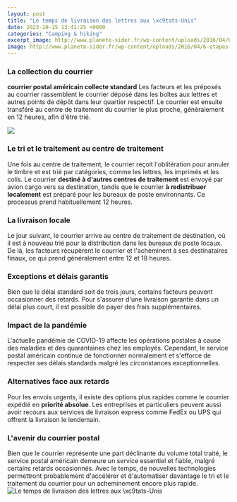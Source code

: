 ```yaml
---
layout: post
title: "Le temps de livraison des lettres aux \xc9tats-Unis"
date: 2023-10-15 13:41:25 +0000
categories: "Camping & hiking"
excerpt_image: http://www.planete-sider.fr/wp-content/uploads/2016/04/6-etapes-colis-retour-TNT-express.jpg
image: http://www.planete-sider.fr/wp-content/uploads/2016/04/6-etapes-colis-retour-TNT-express.jpg
---
```


### La collection du courrier
**courrier postal américain collecte standard** Les facteurs et les préposés au courrier rassemblent le courrier déposé dans les boîtes aux lettres et autres points de dépôt dans leur quartier respectif. Le courrier est ensuite transféré au centre de traitement du courrier le plus proche, généralement en 12 heures, afin d'être trié.

![](https://static.actu.fr/uploads/2020/09/adobestock-111517271-960x640.jpeg)
### Le tri et le traitement au centre de traitement 
Une fois au centre de traitement, le courrier reçoit l'oblitération pour annuler le timbre et est trié par catégories, comme les lettres, les imprimés et les colis. Le courrier **destiné à d'autres centres de traitement** est envoyé par avion cargo vers sa destination, tandis que le courrier **à redistribuer localement** est préparé pour les bureaux de poste environnants. Ce processus prend habituellement 12 heures.
### La livraison locale
Le jour suivant, le courrier arrive au centre de traitement de destination, où il est à nouveau trié pour la distribution dans les bureaux de poste locaux. De là, les facteurs récupèrent le courrier et l'acheminent à ses destinataires finaux, ce qui prend généralement entre 12 et 18 heures.
### Exceptions et délais garantis
Bien que le délai standard soit de trois jours, certains facteurs peuvent occasionner des retards. Pour s'assurer d'une livraison garantie dans un délai plus court, il est possible de payer des frais supplémentaires.
### Impact de la pandémie
L'actuelle pandémie de COVID-19 affecte les opérations postales à cause des maladies et des quarantaines chez les employés. Cependant, le service postal américain continue de fonctionner normalement et s'efforce de respecter ses délais standards malgré les circonstances exceptionnelles.
### Alternatives face aux retards 
Pour les envois urgents, il existe des options plus rapides comme le courrier expédié en **priorité absolue**. Les entreprises et particuliers peuvent aussi avoir recours aux services de livraison express comme FedEx ou UPS qui offrent la livraison le lendemain.
### L'avenir du courrier postal
Bien que le courrier représente une part déclinante du volume total traité, le service postal américain demeure un service essentiel et fiable, malgré certains retards occasionnés. Avec le temps, de nouvelles technologies permettront probablement d'accélérer et d'automatiser davantage le tri et le traitement du courrier pour un acheminement encore plus rapide.
![Le temps de livraison des lettres aux \xc9tats-Unis](http://www.planete-sider.fr/wp-content/uploads/2016/04/6-etapes-colis-retour-TNT-express.jpg)